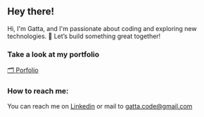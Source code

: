 ## Hey there!

Hi, I'm Gatta, and I'm passionate about coding and exploring new technologies. 🚀 Let’s build something great together!

### Take a look at my portfolio

[🗂️ Porfolio](https://www.gattaba.fr/)

### How to reach me: 

You can reach me on [Linkedin](https://www.linkedin.com/in/gattaba) or mail to gatta.code@gmail.com

